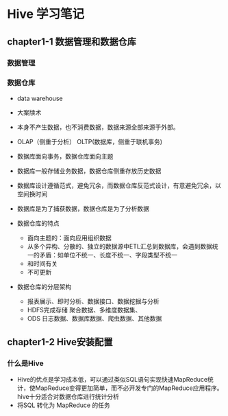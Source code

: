 
# Hive 学习笔记

## chapter1-1 数据管理和数据仓库

### 数据管理



### 数据仓库
* data warehouse
* 大案牍术
* 本身不产生数据，也不消费数据，数据来源全部来源于外部。
* OLAP（侧重于分析）  OLTP(数据库，侧重于联机事务)
* 数据库面向事务，数据仓库面向主题
* 数据库一般存储业务数据，数据仓库侧重存放历史数据
* 数据库设计遵循范式，避免冗余，而数据仓库反范式设计，有意避免冗余，以空间换时间
* 数据库是为了捕获数据，数据仓库是为了分析数据

* 数据仓库的特点
    * 面向主题的：面向应用组织数据
    * 从多个异构、分散的、独立的数据源中ETL汇总到数据库，会遇到数据统一的矛盾：如单位不统一、长度不统一、字段类型不统一
    * 和时间有关
    * 不可更新
* 数据仓库的分层架构
    * 报表展示、即时分析、数据接口、数据挖掘与分析
    * HDFS完成存储 聚合数据、多维度数据集、
    * ODS 日志数据、数据库数据、爬虫数据、其他数据


## chapter1-2 Hive安装配置
### 什么是Hive
* Hive的优点是学习成本低，可以通过类似SQL语句实现快速MapReduce统计，使MapReduce变得更加简单，而不必开发专门的MapReduce应用程序。hive十分适合对数据仓库进行统计分析
* 将SQL 转化为 MapReduce 的任务





